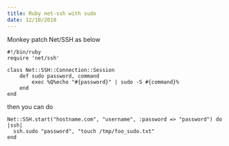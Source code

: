 ```yaml
--- 
title: Ruby net-ssh with sudo
date: 12/10/2010
--- 
```


Monkey patch Net/SSH as below

    #!/bin/ruby
    require 'net/ssh'

    class Net::SSH::Connection::Session
        def sudo password, command
            exec %Q%echo "#{password}" | sudo -S #{command}% 
        end
    end

then you can do

    Net::SSH.start("hostname.com", "username", :password => "password") do |ssh|
      ssh.sudo "password", "touch /tmp/foo_sudo.txt"
    end



